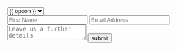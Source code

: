 <div class = 'fmodal'>
  <form method = 'POST' action = 'https://formspree.io/{{site.email}}' id = 'form'>
    <div class = 'funga'>
      <select name='Subject' id='Subject' class='select subject' placeholder='Choose Subject' required>
      {% for option in site.data.options %}
        <option value = '{{option}}'>{{ option }}</option>
      {% endfor %}
    </select>
    </div>
    <input type = 'text' name = 'fname' placeholder = 'First Name' required>
    <input type = 'email' name = 'email' placeholder = 'Email Address' required>
    <textarea placeholder = 'Leave us a further details'></textarea>
    <input type = 'submit' value = 'submit'>
  </form>
</div>

